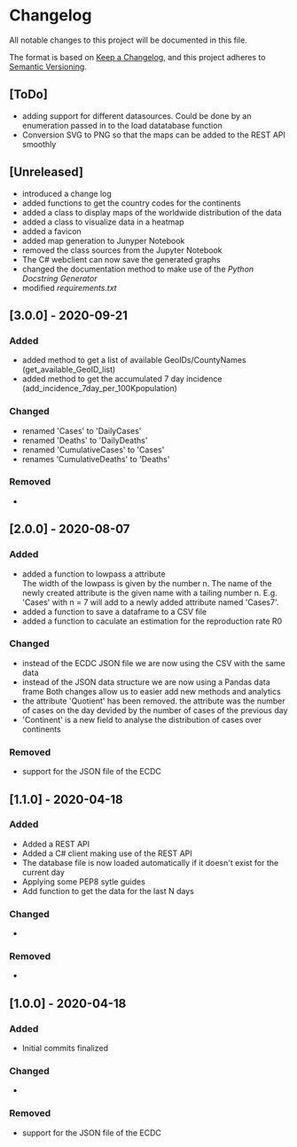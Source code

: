 # Changelog

All notable changes to this project will be documented in this file.

The format is based on [Keep a Changelog](https://keepachangelog.com/en/1.0.0/),
and this project adheres to [Semantic Versioning](https://semver.org/spec/v2.0.0.html).

## [ToDo]
- adding support for different datasources. Could be done by an enumeration passed in to the load datatabase function
- Conversion SVG to PNG so that the maps can be added to the REST API smoothly

## [Unreleased]

- introduced a change log
- added functions to get the country codes for the continents
- added a class to display maps of the worldwide distribution of the data
- added a class to visualize data in a heatmap
- added a favicon
- added map generation to Junyper Notebook
- removed the class sources from the Jupyter Notebook
- The C# webclient can now save the generated graphs
- changed the documentation method to make use of the *Python Docstring Generator*
- modified *requirements.txt*

## [3.0.0] - 2020-09-21

### Added

- added method to get a list of available GeoIDs/CountyNames (get_available_GeoID_list)
- added method to get the accumulated 7 day incidence (add_incidence_7day_per_100Kpopulation)

### Changed

- renamed 'Cases' to 'DailyCases'
- renamed 'Deaths' to 'DailyDeaths'
- renamed 'CumulativeCases' to 'Cases'
- renames 'CumulativeDeaths' to 'Deaths'

### Removed

-

## [2.0.0] - 2020-08-07

### Added

- added a function to lowpass a attribute  
  The width of the lowpass is given by the number n. The name of the newly
  created attribute is the given name with a tailing number n. E.g. 'Cases' 
  with n = 7 will add to a newly added attribute named 'Cases7'.
- added a function to save a dataframe to a CSV file
- added a function to caculate an estimation for the reproduction rate R0

### Changed

- instead of the ECDC JSON file we are now using the CSV with the same data
- instead of the JSON data structure we are now using a Pandas data frame
  Both changes allow us to easier add new methods and analytics
- the attribute 'Quotient' has been removed. the attribute was the number
  of cases on the day devided by the number of cases of the
  previous day
- 'Continent' is a new field to analyse the distribution of cases over
  continents

### Removed

- support for the JSON file of the ECDC

## [1.1.0] - 2020-04-18

### Added

- Added a REST API
- Added a C# client making use of the REST API
- The database file is now loaded automatically if it doesn't exist for the current day
- Applying some PEP8 sytle guides
- Add function to get the data for the last N days

### Changed

-  

### Removed

- 

## [1.0.0] - 2020-04-18

### Added

- Initial commits finalized

### Changed

-  

### Removed

- support for the JSON file of the ECDC
